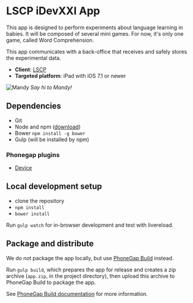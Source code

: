 # LSCP iDevXXI App

This app is designed to perform experiments about language learning in babies. It will be composed of several mini games. For now, it's only one game, called Word Comprehension.

This app communicates with a back-office that receives and safely stores the experimental data.

* **Client**: [LSCP](http://www.lscp.net)
* **Targeted platform**: iPad with iOS 7.1 or newer

![Mandy](http://idevxxi.acristia.org/assets/mandy-hello-b3c05f337045d53c2c709f49598bcf43.png) *Say hi to Mandy!*

## Dependencies

* Git
* Node and npm ([download](http://nodejs.org/download/))
* Bower `npm install -g bower`
* Gulp (will be installed by npm)

### Phonegap plugins

* [Device](https://build.phonegap.com/plugins/628)

## Local development setup

* clone the repository
* `npm install`
* `bower install`

Run `gulp watch` for in-browser development and test with livereload.

## Package and distribute

We do not package the app locally, but use [PhoneGap Build](http://build.phonegap.com) instead.

Run `gulp build`, which prepares the app for release and creates a zip archive (`app.zip`, in the project directory), then upload this archive to PhoneGap Build to package the app.

See [PhoneGap Build documentation](http://docs.build.phonegap.com) for more information.